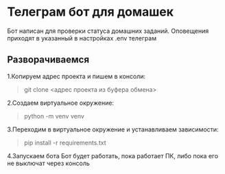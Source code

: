 # Телеграм бот для домашек
Бот написан для проверки статуса домашних заданий.
Оповещения приходят в указанный в настройках .env телеграм

## Разворачиваемся
1.Копируем адрес проекта и пишем в консоли:
>git clone <адрес проекта из буфера обмена>

2.Создаем виртуальное окружение:
>python -m venv venv

3.Переходим в виртуальное окружение и устанавливаем зависимости:
>pip install -r requirements.txt

4.Запускаем бота
Бот будет работать, пока работает ПК, либо пока его не выключат через консоль
